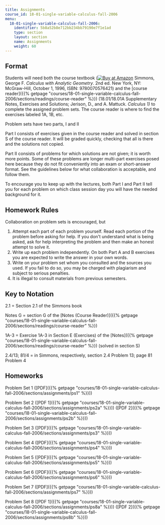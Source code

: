 ```yaml
---
title: Assignments
course_id: 18-01-single-variable-calculus-fall-2006
menu:
  18-01-single-variable-calculus-fall-2006:
    identifier: 5b8a52b8e712bb234bb79190e7f1e1ad
    type: section
    layout: section
    name: Assignments
    weight: 60
---
```

Format
------

Students will need both the course textbook ([![Buy at Amazon](/images/a_logo_17.gif)](http://www.amazon.com/exec/obidos/ASIN/0070576424/ref=nosim/mitopencourse-20) Simmons, George F. _Calculus with Analytic Geometry_. 2nd ed. New York, NY: McGraw-Hill, October 1, 1996, ISBN: 9780070576421) and the [course reader]({{% getpage "courses/18-01-single-variable-calculus-fall-2006/sections/readings/course-reader" %}}) (18.01/18.01A Supplementary Notes, Exercises and Solutions; Jerison, D., and A. Mattuck. _Calculus 1)_ to complete the assigned problem sets. The course reader is where to find the exercises labeled 1A, 1B, etc.

Problem sets have two parts, I and II

Part I consists of exercises given in the course reader and solved in section S of the course reader. It will be graded quickly, checking that all is there and the solutions not copied.

Part II consists of problems for which solutions are not given; it is worth more points. Some of these problems are longer multi-part exercises posed here because they do not fit conveniently into an exam or short-answer format. See the guidelines below for what collaboration is acceptable, and follow them.

To encourage you to keep up with the lectures, both Part I and Part II tell you for each problem on which class session day you will have the needed background for it.

Homework Rules
--------------

Collaboration on problem sets is encouraged, but

1.  Attempt each part of each problem yourself. Read each portion of the problem before asking for help. If you don't understand what is being asked, ask for help interpreting the problem and then make an honest attempt to solve it.
2.  Write up each problem independently. On both Part A and B exercises you are expected to write the answer in your own words.
3.  Write on your problem set whom you consulted and the sources you used. If you fail to do so, you may be charged with plagiarism and subject to serious penalties.
4.  It is illegal to consult materials from previous semesters.

Key to Notation
---------------

2.1 = Section 2.1 of the Simmons book

Notes G = section G of the [Notes (Course Reader)]({{% getpage "courses/18-01-single-variable-calculus-fall-2006/sections/readings/course-reader" %}})

1A-3 = Exercise 1A-3 in Section E (Exercises) of the [Notes]({{% getpage "courses/18-01-single-variable-calculus-fall-2006/sections/readings/course-reader" %}}) (solved in section S)

2.4/13; 81/4 = in Simmons, respectively, section 2.4 Problem 13; page 81 Problem 4

Homeworks
---------

Problem Set 1 ([PDF]({{% getpage "courses/18-01-single-variable-calculus-fall-2006/sections/assignments/ps1" %}}))

Problem Set 2 ([PDF 1]({{% getpage "courses/18-01-single-variable-calculus-fall-2006/sections/assignments/ps2a" %}})) ([PDF 2]({{% getpage "courses/18-01-single-variable-calculus-fall-2006/sections/assignments/ps2b" %}}))

Problem Set 3 ([PDF]({{% getpage "courses/18-01-single-variable-calculus-fall-2006/sections/assignments/ps3" %}}))

Problem Set 4 ([PDF]({{% getpage "courses/18-01-single-variable-calculus-fall-2006/sections/assignments/ps4" %}}))

Problem Set 5 ([PDF]({{% getpage "courses/18-01-single-variable-calculus-fall-2006/sections/assignments/ps5" %}}))

Problem Set 6 ([PDF]({{% getpage "courses/18-01-single-variable-calculus-fall-2006/sections/assignments/ps6" %}}))

Problem Set 7 ([PDF]({{% getpage "courses/18-01-single-variable-calculus-fall-2006/sections/assignments/ps7" %}}))

Problem Set 8 ([PDF 1]({{% getpage "courses/18-01-single-variable-calculus-fall-2006/sections/assignments/ps8a" %}})) ([PDF 2]({{% getpage "courses/18-01-single-variable-calculus-fall-2006/sections/assignments/ps8b" %}}))
